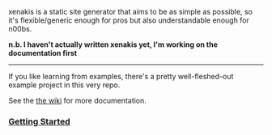 xenakis is a static site generator that aims to be as simple as possible, so it's flexible/generic enough for pros but also understandable enough for n00bs.

**n.b. I haven't actually written xenakis yet, I'm working on the documentation first**

* * *

If you like learning from examples, there's a pretty well-fleshed-out example project in this very repo. 

See the [the wiki](https://github.com/amonks/xenakis/wiki) for more documentation.

### [Getting Started](https://github.com/amonks/xenakis/wiki/0-Getting-Started)
